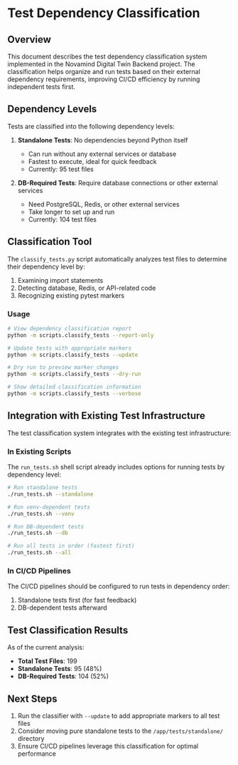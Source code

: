 # Test Dependency Classification

## Overview

This document describes the test dependency classification system implemented in the Novamind Digital Twin Backend project. The classification helps organize and run tests based on their external dependency requirements, improving CI/CD efficiency by running independent tests first.

## Dependency Levels

Tests are classified into the following dependency levels:

1. **Standalone Tests**: No dependencies beyond Python itself
   - Can run without any external services or database
   - Fastest to execute, ideal for quick feedback
   - Currently: 95 test files

2. **DB-Required Tests**: Require database connections or other external services
   - Need PostgreSQL, Redis, or other external services
   - Take longer to set up and run
   - Currently: 104 test files

## Classification Tool

The `classify_tests.py` script automatically analyzes test files to determine their dependency level by:

1. Examining import statements
2. Detecting database, Redis, or API-related code
3. Recognizing existing pytest markers

### Usage

```bash
# View dependency classification report
python -m scripts.classify_tests --report-only

# Update tests with appropriate markers
python -m scripts.classify_tests --update

# Dry run to preview marker changes
python -m scripts.classify_tests --dry-run

# Show detailed classification information
python -m scripts.classify_tests --verbose
```

## Integration with Existing Test Infrastructure

The test classification system integrates with the existing test infrastructure:

### In Existing Scripts

The `run_tests.sh` shell script already includes options for running tests by dependency level:

```bash
# Run standalone tests
./run_tests.sh --standalone

# Run venv-dependent tests
./run_tests.sh --venv

# Run DB-dependent tests
./run_tests.sh --db

# Run all tests in order (fastest first)
./run_tests.sh --all
```

### In CI/CD Pipelines

The CI/CD pipelines should be configured to run tests in dependency order:

1. Standalone tests first (for fast feedback)
2. DB-dependent tests afterward

## Test Classification Results

As of the current analysis:

- **Total Test Files**: 199
- **Standalone Tests**: 95 (48%)
- **DB-Required Tests**: 104 (52%)

## Next Steps

1. Run the classifier with `--update` to add appropriate markers to all test files
2. Consider moving pure standalone tests to the `/app/tests/standalone/` directory
3. Ensure CI/CD pipelines leverage this classification for optimal performance